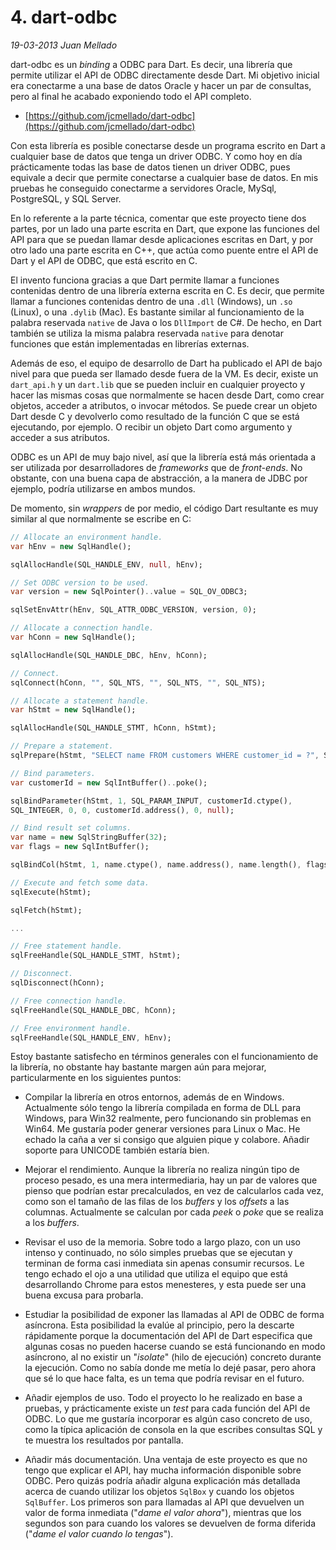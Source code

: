 # 4. dart-odbc

_19-03-2013_ _Juan Mellado_

dart-odbc es un _binding_ a ODBC para Dart. Es decir, una librería que permite utilizar el API de ODBC directamente desde Dart. Mi objetivo inicial era conectarme a una base de datos Oracle y hacer un par de consultas, pero al final he acabado exponiendo todo el API completo.

- [https://github.com/jcmellado/dart-odbc](https://github.com/jcmellado/dart-odbc)

Con esta librería es posible conectarse desde un programa escrito en Dart a cualquier base de datos que tenga un driver ODBC. Y como hoy en día prácticamente todas las base de datos tienen un driver ODBC, pues equivale a decir que permite conectarse a cualquier base de datos. En mis pruebas he conseguido conectarme a servidores Oracle, MySql, PostgreSQL, y SQL Server.

En lo referente a la parte técnica, comentar que este proyecto tiene dos partes, por un lado una parte escrita en Dart, que expone las funciones del API para que se puedan llamar desde aplicaciones escritas en Dart, y por otro lado una parte escrita en C++, que actúa como puente entre el API de Dart y el API de ODBC, que está escrito en C.

El invento funciona gracias a que Dart permite llamar a funciones contenidas dentro de una librería externa escrita en C. Es decir, que permite llamar a funciones contenidas dentro de una ```.dll``` (Windows), un ```.so``` (Linux), o una ```.dylib``` (Mac). Es bastante similar al funcionamiento de la palabra reservada ```native``` de Java o los ```DllImport``` de C#. De hecho, en Dart también se utiliza la misma palabra reservada ```native``` para denotar funciones que están implementadas en librerías externas.

Además de eso, el equipo de desarrollo de Dart ha publicado el API de bajo nivel para que pueda ser llamado desde fuera de la VM. Es decir, existe un ```dart_api.h``` y un ```dart.lib``` que se pueden incluir en cualquier proyecto y hacer las mismas cosas que normalmente se hacen desde Dart, como crear objetos, acceder a atributos, o invocar métodos. Se puede crear un objeto Dart desde C y devolverlo como resultado de la función C que se está ejecutando, por ejemplo. O recibir un objeto Dart como argumento y acceder a sus atributos.

ODBC es un API de muy bajo nivel, así que la librería está más orientada a ser utilizada por desarrolladores de _frameworks_ que de _front-ends_. No obstante, con una buena capa de abstracción, a la manera de JDBC por ejemplo, podría utilizarse en ambos mundos.

De momento, sin _wrappers_ de por medio, el código Dart resultante es muy similar al que normalmente se escribe en C:

```dart
// Allocate an environment handle.
var hEnv = new SqlHandle();

sqlAllocHandle(SQL_HANDLE_ENV, null, hEnv);

// Set ODBC version to be used.
var version = new SqlPointer()..value = SQL_OV_ODBC3;

sqlSetEnvAttr(hEnv, SQL_ATTR_ODBC_VERSION, version, 0);

// Allocate a connection handle.
var hConn = new SqlHandle();

sqlAllocHandle(SQL_HANDLE_DBC, hEnv, hConn);

// Connect.
sqlConnect(hConn, "", SQL_NTS, "", SQL_NTS, "", SQL_NTS);

// Allocate a statement handle.
var hStmt = new SqlHandle();

sqlAllocHandle(SQL_HANDLE_STMT, hConn, hStmt);

// Prepare a statement.
sqlPrepare(hStmt, "SELECT name FROM customers WHERE customer_id = ?", SQL_NTS);

// Bind parameters.
var customerId = new SqlIntBuffer()..poke();

sqlBindParameter(hStmt, 1, SQL_PARAM_INPUT, customerId.ctype(),
SQL_INTEGER, 0, 0, customerId.address(), 0, null);

// Bind result set columns.
var name = new SqlStringBuffer(32);
var flags = new SqlIntBuffer();

sqlBindCol(hStmt, 1, name.ctype(), name.address(), name.length(), flags.address());

// Execute and fetch some data.
sqlExecute(hStmt);

sqlFetch(hStmt);

...

// Free statement handle.
sqlFreeHandle(SQL_HANDLE_STMT, hStmt);

// Disconnect.
sqlDisconnect(hConn);

// Free connection handle.
sqlFreeHandle(SQL_HANDLE_DBC, hConn);

// Free environment handle.
sqlFreeHandle(SQL_HANDLE_ENV, hEnv);
```

Estoy bastante satisfecho en términos generales con el funcionamiento de la librería, no obstante hay bastante margen aún para mejorar, particularmente en los siguientes puntos:

- Compilar la librería en otros entornos, además de en Windows. Actualmente sólo tengo la librería compilada en forma de DLL para Windows, para Win32 realmente, pero funcionando sin problemas en Win64. Me gustaría poder generar versiones para Linux o Mac. He echado la caña a ver si consigo que alguien pique y colabore. Añadir soporte para UNICODE también estaría bien.

- Mejorar el rendimiento. Aunque la librería no realiza ningún tipo de proceso pesado, es una mera intermediaria, hay un par de valores que pienso que podrían estar precalculados, en vez de calcularlos cada vez, como son el tamaño de las filas de los _buffers_ y los _offsets_ a las columnas. Actualmente se calculan por cada _peek_ o _poke_ que se realiza a los _buffers_.

- Revisar el uso de la memoria. Sobre todo a largo plazo, con un uso intenso y continuado, no sólo simples pruebas que se ejecutan y terminan de forma casi inmediata sin apenas consumir recursos. Le tengo echado el ojo a una utilidad que utiliza el equipo que está desarrollando Chrome para estos menesteres, y esta puede ser una buena excusa para probarla.

- Estudiar la posibilidad de exponer las llamadas al API de ODBC de forma asíncrona. Esta posibilidad la evalúe al principio, pero la descarte rápidamente porque la documentación del API de Dart especifica que algunas cosas no pueden hacerse cuando se está funcionando en modo asíncrono, al no existir un "_isolate_" (hilo de ejecución) concreto durante la ejecución. Como no sabía donde me metía lo dejé pasar, pero ahora que sé lo que hace falta, es un tema que podría revisar en el futuro.

- Añadir ejemplos de uso. Todo el proyecto lo he realizado en base a pruebas, y prácticamente existe un _test_ para cada función del API de ODBC. Lo que me gustaría incorporar es algún caso concreto de uso, como la típica aplicación de consola en la que escribes consultas SQL y te muestra los resultados por pantalla.

- Añadir más documentación. Una ventaja de este proyecto es que no tengo que explicar el API, hay mucha información disponible sobre ODBC. Pero quizás podría añadir alguna explicación más detallada acerca de cuando utilizar los objetos ```SqlBox``` y cuando los objetos ```SqlBuffer```. Los primeros son para llamadas al API que devuelven un valor de forma inmediata ("_dame el valor ahora_"), mientras que los segundos son para cuando los valores se devuelven de forma diferida ("_dame el valor cuando lo tengas_").
